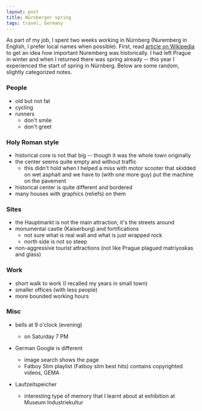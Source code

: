 ```yaml
---
layout: post
title: Nürnberger spring
tags: travel, Germany
---
```


As part of my job, I spent two weeks working in Nürnberg (Nuremberg in English,
I prefer local names when possible).
First, read [article on Wikipedia](https://en.wikipedia.org/wiki/Nuremberg) to
get an idea how important Nuremberg was historically.
I had left Prague in winter and when I returned there was spring already -- this
year I experienced the start of spring in Nürnberg.
Below are some random, slightly categorized notes.


### People
  - old but not fat
  - cycling
  - runners
    - don't smile
    - don't greet

### Holy Roman style
  - historical core is not that big -- though it was the whole town originally
  - the center seems quite empty and without traffic
    - this didn't hold when I helped a miss with motor scooter that skidded
      on wet asphalt and we have to (with one more guy) put the machine on
      the pavement
  - historical center is quite different and bordered
  - many houses with graphics (reliefs) on them

### Sites
  - the Hauptmarkt is not the main attraction, it's the streets around
  - monumental castle (Kaiserburg) and fortifications
    - not sure what is real wall and what is just wrapped rock
    - north side is not so steep
  - non-aggressive tourist attractions (not like Prague plagued matriyoskas and
    glass)

### Work
  - short walk to work (I recalled my years in small town)
  - smaller offices (with less people)
  - more bounded working hours

### Misc
  - bells at 9 o'clock (evening)
    - on Saturday 7 PM
  
  - German Google is different
    - image search shows the page
    - Fatboy Slim playlist (Fatboy slim best hits) contains copyrighted
      videos, GEMA
  - Laufzeitspeicher
    - interesting type of memory that I learnt about at exhibition at Museum Industriekultur
